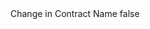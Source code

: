 <?xml version="1.0" encoding="UTF-8"?>
<CustomMetadata xmlns="http://soap.sforce.com/2006/04/metadata">
    <label>Change in Contract Name</label>
    <protected>false</protected>
</CustomMetadata>
